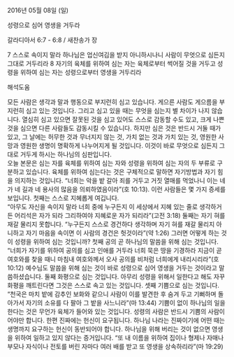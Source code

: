 2016년 05월 08일 (일)

성령으로 심어 영생을 거두라



갈라디아서 6:7 - 6:8 / 새찬송가  장


7 스스로 속이지 말라 하나님은 업신여김을 받지 아니하시나니 사람이 무엇으로 심든지 그대로 거두리라 8 자기의 육체를 위하여 심는 자는 육체로부터 썩어질 것을 거두고 성령을 위하여 심는 자는 성령으로부터 영생을 거두리라

해석도움





모든 사람은 생각과 말과 행동으로 부지런히 심고 있습니다. 게으른 사람도 게으름을 부지런히 심고 있는 것입니다. 그리고 심고 있을 때는 무엇을 심는지 별 차이가 나지 않습니다. 열심히 심고 있으면 잘못된 것을 심고 있어도 스스로 감동할 수도 있고, 크게 나쁜 것을 심으면 다른 사람들도 감동시킬 수 있습니다. 하지만 심은 것은 반드시 거둘 때가 있고, 그 날에는 허무한 것과 무너지지 않는 것, 가치 없는 것과 가치 있는 것, 영원한 사망과 영원한 생명이 명확하게 나누어지게 될 것입니다. 이것이 바로 무엇으로 심든지 그대로 거두게 하시는 하나님의 심판입니다.  
오늘 본문은 심는 자를 육체를 위하여 심는 자와 성령을 위하여 심는 자의 두 부류로 구분하고 있습니다. 육체를 위하여 심는다는 것은 구체적으로 말하면 자기방법과 자기 힘을 의지하는 것입니다. “너희는 악을 밭 갈아 죄를 거두고 거짓 열매를 먹었나니 이는 네가 네 길과 네 용사의 많음을 의뢰하였음이라”(호 10:13). 이런 사람들은 몇 가지 증세를 보입니다. 
첫째는 스스로 지혜롭게 여깁니다.  
“아무도 자신을 속이지 말라 너희 중에 누구든지 이 세상에서 지혜 있는 줄로 생각하거든 어리석은 자가 되라 그리하여야 지혜로운 자가 되리라”(고전 3:18)
둘째는 자기 혀를 재갈 물리지 못합니다.  “누구든지 스스로 경건하다 생각하며 자기 혀를 재갈 물리지 아니하고 자기 마음을 속이면 이 사람의 경건은 헛것이라”(약 1:26)
그러면 어떻게 하는 것이 성령을 위하여 심는 것입니까? 
첫째 공의 곧 하나님의 말씀을 위해 심는 것입니다. 
“너희가 자기를 위하여 공의를 심고 인애를 거두라 너희 묵은 땅을 기경하라 지금이 곧 여호와를 찾을 때니 마침내 여호와께서 오사 공의를 비처럼 너희에게 내리시리라”(호 10:12)
예수님도 말씀을 위해 심는 것이 바로 성령으로 심어 영생을 거두는 것이라고 말씀하셨습니다. 
둘째 화평으로 심는 것입니다. 아무리 성령을 위해서 일한다고 해도 자꾸 화평을 깨트린다면 그것은 스스로 속고 있는 것입니다. 셋째 기쁨으로 심는 것입니다. 
“천국은 마치 밭에 감추인 보화와 같으니 사람이 이를 발견한 후 숨겨 두고 기뻐하며 돌아가서 자기의 소유를 다 팔아 그 밭을 사느니라”(마 13:44)
기쁨이 없이 하나님의 일을 한다는 것은 무언가 육체가 들어와 있는 것입니다. 성령의 사람은 반드시 기쁨의 사람이어야만 합니다. 
한편 진짜에는 헌신이 요구됩니다. 하나님 나라는 진짜이기에 어떤 때는 생명까지 요구하는 헌신이 동반되어야 합니다. 하나님을 위해 버리는 것이 없으면 영생을 위하여 일하고 있지 않다는 증거입니다. “또 내 이름을 위하여 집이나 형제나 자매나 부모나 자식이나 전토를 버린 자마다 여러 배를 받고 또 영생을 상속하리라”(마 19:29)